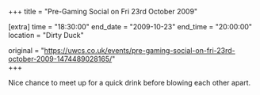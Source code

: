 +++
title = "Pre-Gaming Social on Fri 23rd October 2009"

[extra]
time = "18:30:00"
end_date = "2009-10-23"
end_time = "20:00:00"
location = "Dirty Duck"

original = "https://uwcs.co.uk/events/pre-gaming-social-on-fri-23rd-october-2009-1474489028165/"    
+++

Nice chance to meet up for a quick drink before blowing each other apart.

